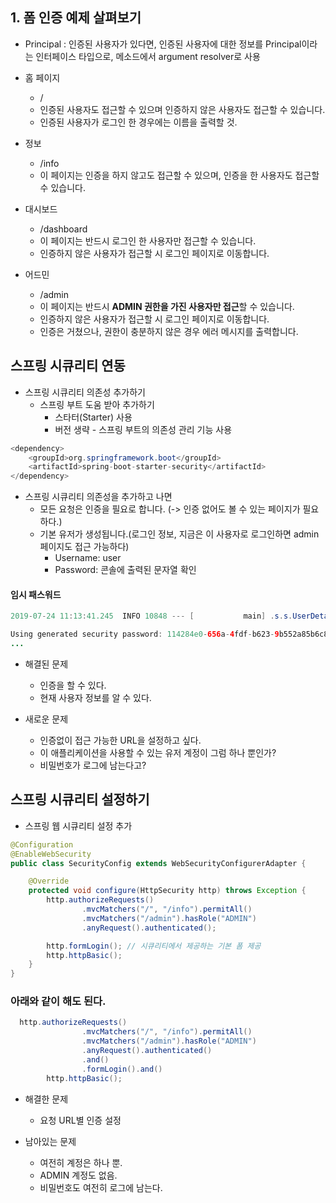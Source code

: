 ## 1. 폼 인증 예제 살펴보기

+ Principal : 인증된 사용자가 있다면, 인증된 사용자에 대한 정보를 Principal이라는 인터페이스 타입으로, 메소드에서 argument resolver로 사용

+ 홈 페이지
  - /
  - 인증된 사용자도 접근할 수 있으며 인증하지 않은 사용자도 접근할 수 있습니다.
  - 인증된 사용자가 로그인 한 경우에는 이름을 출력할 것.

+ 정보
  - /info
  - 이 페이지는 인증을 하지 않고도 접근할 수 있으며, 인증을 한 사용자도 접근할 수 있습니다.

+ 대시보드
  - /dashboard
  - 이 페이지는 반드시 로그인 한 사용자만 접근할 수 있습니다.
  - 인증하지 않은 사용자가 접근할 시 로그인 페이지로 이동합니다.

+ 어드민
  - /admin
  - 이 페이지는 반드시 **ADMIN 권한을 가진 사용자만 접근**할 수 있습니다.
  - 인증하지 않은 사용자가 접근할 시 로그인 페이지로 이동합니다.
  - 인증은 거쳤으나, 권한이 충분하지 않은 경우 에러 메시지를 출력합니다.

## 스프링 시큐리티 연동

+ 스프링 시큐리티 의존성 추가하기
  - 스프링 부트 도움 받아 추가하기
    - 스타터(Starter) 사용
    - 버전 생략 - 스프링 부트의 의존성 관리 기능 사용

```java
<dependency>
	<groupId>org.springframework.boot</groupId>
	<artifactId>spring-boot-starter-security</artifactId>
</dependency>
```

+ 스프링 시큐리티 의존성을 추가하고 나면
  - 모든 요청은 인증을 필요로 합니다. (-> 인증 없어도 볼 수 있는 페이지가 필요하다.) 
  - 기본 유저가 생성됩니다.(로그인 정보, 지금은 이 사용자로 로그인하면 admin 페이지도 접근 가능하다)
    - Username: user
    - Password: 콘솔에 출력된 문자열 확인

#### 임시 패스워드
```java
2019-07-24 11:13:41.245  INFO 10848 --- [           main] .s.s.UserDetailsServiceAutoConfiguration : 

Using generated security password: 114284e0-656a-4fdf-b623-9b552a85b6c8
...
```

+ 해결된 문제
  - 인증을 할 수 있다.
  - 현재 사용자 정보를 알 수 있다.

+ 새로운 문제
  - 인증없이 접근 가능한 URL을 설정하고 싶다.
  - 이 애플리케이션을 사용할 수 있는 유저 계정이 그럼 하나 뿐인가?
  - 비밀번호가 로그에 남는다고?

## 스프링 시큐리티 설정하기
+ 스프링 웹 시큐리티 설정 추가

```java
@Configuration
@EnableWebSecurity
public class SecurityConfig extends WebSecurityConfigurerAdapter {

    @Override
    protected void configure(HttpSecurity http) throws Exception {
        http.authorizeRequests()
                .mvcMatchers("/", "/info").permitAll()
                .mvcMatchers("/admin").hasRole("ADMIN")
                .anyRequest().authenticated();

        http.formLogin(); // 시큐리티에서 제공하는 기본 폼 제공
        http.httpBasic();
    }
}
```
### 아래와 같이 해도 된다.
```java
  http.authorizeRequests()
                .mvcMatchers("/", "/info").permitAll()
                .mvcMatchers("/admin").hasRole("ADMIN")
                .anyRequest().authenticated()
                .and()
                .formLogin().and()
        http.httpBasic();
```


+ 해결한 문제
  - 요청 URL별 인증 설정

+ 남아있는 문제
  - 여전히 계정은 하나 뿐. 
  - ADMIN 계정도 없음.
  - 비밀번호도 여전히 로그에 남는다.
